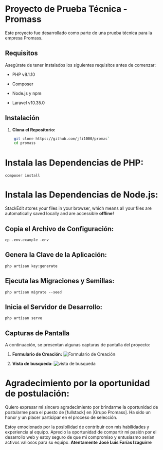 # Proyecto de Prueba Técnica - Promass

  

Este proyecto fue desarrollado como parte de una prueba técnica para la empresa Promass.

  

## Requisitos

  

Asegúrate de tener instalados los siguientes requisitos antes de comenzar:

  

- PHP v8.1.10

- Composer

- Node.js y npm

- Laravel v10.35.0

  

## Instalación

  

1.  **Clona el Repositorio:**

```bash
    git clone https://github.com/jfi1000/promas`
    cd promass
```
# Instala las Dependencias de PHP:

    composer install


# **Instala las Dependencias de Node.js:**

StackEdit stores your files in your browser, which means all your files are automatically saved locally and are accessible **offline!**

## **Copia el Archivo de Configuración:**

`cp .env.example .env`
## **Genera la Clave de la Aplicación:**

 `php artisan key:generate`
## **Ejecuta las Migraciones y Semillas:**

 `php artisan migrate --seed`
## **Inicia el Servidor de Desarrollo:**
`php artisan serve`


## Capturas de Pantalla

A continuación, se presentan algunas capturas de pantalla del proyecto:

1.  **Formulario de Creación:** ![Formulario de Creación](https://res.cloudinary.com/dhqudb28a/image/upload/v1702065249/images/1_promass_sfiqvb.png)
    
2.  **Vista de busqueda:** ![vista de busqueda](https://res.cloudinary.com/dhqudb28a/image/upload/v1702065249/images/2_promass_iexjb4.png)

# Agradecimiento por la oportunidad de postulación:

Quiero expresar mi sincero agradecimiento por brindarme la oportunidad de postularme para el puesto de [fullstack] en [Grupo Promass]. Ha sido un honor y un placer participar en el proceso de selección.

Estoy emocionado por la posibilidad de contribuir con mis habilidades y experiencia al equipo. Aprecio la oportunidad de compartir mi pasión por el desarrollo web y estoy seguro de que mi compromiso y entusiasmo serían activos valiosos para su equipo.
**Atentamente**
**José Luis Farías Izaguirre**